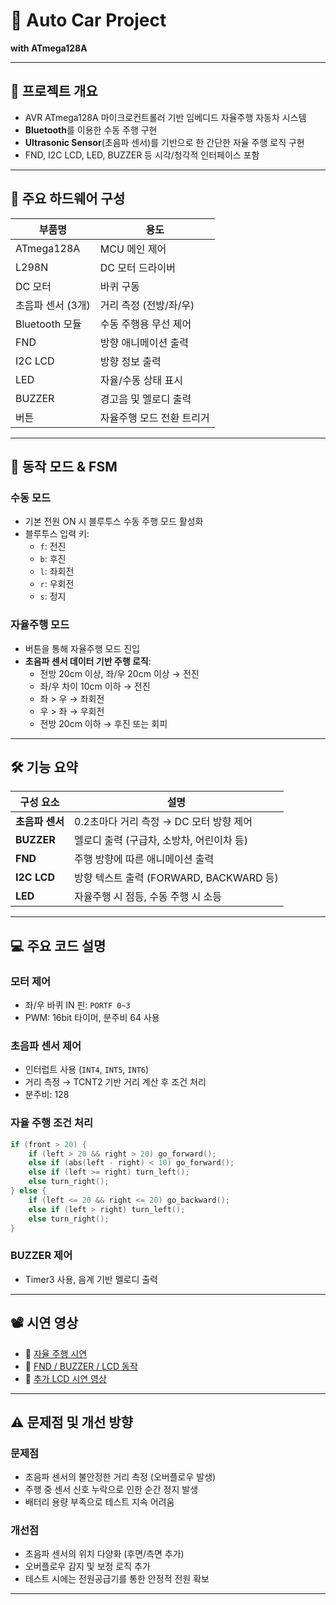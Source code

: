 # 🚗 Auto Car Project  
**with ATmega128A**  

---

## 📌 프로젝트 개요

- AVR ATmega128A 마이크로컨트롤러 기반 임베디드 자율주행 자동차 시스템
- **Bluetooth**를 이용한 수동 주행 구현
- **Ultrasonic Sensor**(초음파 센서)를 기반으로 한 간단한 자율 주행 로직 구현
- FND, I2C LCD, LED, BUZZER 등 시각/청각적 인터페이스 포함

---

## 🧩 주요 하드웨어 구성

| 부품명             | 용도 |
|--------------------|------|
| ATmega128A         | MCU 메인 제어 |
| L298N              | DC 모터 드라이버 |
| DC 모터            | 바퀴 구동 |
| 초음파 센서 (3개)  | 거리 측정 (전방/좌/우) |
| Bluetooth 모듈     | 수동 주행용 무선 제어 |
| FND                | 방향 애니메이션 출력 |
| I2C LCD            | 방향 정보 출력 |
| LED                | 자율/수동 상태 표시 |
| BUZZER             | 경고음 및 멜로디 출력 |
| 버튼               | 자율주행 모드 전환 트리거 |

---

## 🧠 동작 모드 & FSM

### 수동 모드
- 기본 전원 ON 시 블루투스 수동 주행 모드 활성화
- 블루투스 입력 키:
  - `f`: 전진
  - `b`: 후진
  - `l`: 좌회전
  - `r`: 우회전
  - `s`: 정지

### 자율주행 모드
- 버튼을 통해 자율주행 모드 진입
- **초음파 센서 데이터 기반 주행 로직**:
  - 전방 20cm 이상, 좌/우 20cm 이상 → 전진
  - 좌/우 차이 10cm 이하 → 전진
  - 좌 > 우 → 좌회전
  - 우 > 좌 → 우회전
  - 전방 20cm 이하 → 후진 또는 회피

---

## 🛠 기능 요약

| 구성 요소 | 설명 |
|-----------|------|
| **초음파 센서** | 0.2초마다 거리 측정 → DC 모터 방향 제어 |
| **BUZZER** | 멜로디 출력 (구급차, 소방차, 어린이차 등) |
| **FND** | 주행 방향에 따른 애니메이션 출력 |
| **I2C LCD** | 방향 텍스트 출력 (FORWARD, BACKWARD 등) |
| **LED** | 자율주행 시 점등, 수동 주행 시 소등 |

---

## 💻 주요 코드 설명

### 모터 제어

- 좌/우 바퀴 IN 핀: `PORTF 0~3`
- PWM: 16bit 타이머, 분주비 64 사용

### 초음파 센서 제어

- 인터럽트 사용 (`INT4`, `INT5`, `INT6`)
- 거리 측정 → TCNT2 기반 거리 계산 후 조건 처리
- 분주비: 128

### 자율 주행 조건 처리

```c
if (front > 20) {
    if (left > 20 && right > 20) go_forward();
    else if (abs(left - right) < 10) go_forward();
    else if (left >= right) turn_left();
    else turn_right();
} else {
    if (left <= 20 && right <= 20) go_backward();
    else if (left > right) turn_left();
    else turn_right();
}
```

### BUZZER 제어

- Timer3 사용, 음계 기반 멜로디 출력

---

## 📽️ 시연 영상

- 🔗 [자율 주행 시연](https://youtube.com/shorts/6Wx-I0pbpkk)  
- 🔗 [FND / BUZZER / LCD 동작](https://youtube.com/shorts/5h3yXWO0DD4)  
- 🔗 [추가 LCD 시연 영상](https://youtube.com/shorts/7KOlTIEEiLM)  

---

## ⚠️ 문제점 및 개선 방향

### 문제점
- 초음파 센서의 불안정한 거리 측정 (오버플로우 발생)
- 주행 중 센서 신호 누락으로 인한 순간 정지 발생
- 배터리 용량 부족으로 테스트 지속 어려움

### 개선점
- 초음파 센서의 위치 다양화 (후면/측면 추가)
- 오버플로우 감지 및 보정 로직 추가
- 테스트 시에는 전원공급기를 통한 안정적 전원 확보

---
